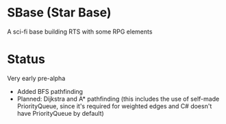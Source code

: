 ﻿# SBase (Star Base)
A sci-fi base building RTS with some RPG elements

# Status
Very early pre-alpha
* Added BFS pathfinding
* Planned: Dijkstra and A* pathfinding (this includes the use of self-made PriorityQueue, since it's required for weighted edges and C# doesn't have PriorityQueue by default)
